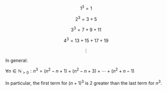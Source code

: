 $$1^3 = 1$$

$$2^3 = 3 + 5$$

$$3^3 = 7 + 9 + 11$$

$$4^3 = 13 + 15 + 17 + 19 $$

$$\vdots$$


In general:

$\forall n \in \mathbb{N}_{>0}: n^3 = \left( {n^2 - n + 1} \right) + \left( {n^2 - n + 3} \right) + \cdots + \left( {n^2 + n - 1} \right)$

In particular, the first term for $\left( {n + 1} \right)^3$ is $2$ greater than the last term for $n^3$.